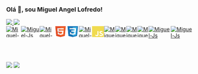 ### Olá 👋, sou Miguel Angel Lofredo! 

<div>
  <a href='https://github.com/miguellofredo85'>
     <img height="180em" src="https://github-readme-stats.vercel.app/api?username=miguellofredo85&show_icons=true&theme=dark&include_all_commits=true&count_private=true"/>
  <img height="180em" src="https://github-readme-stats.vercel.app/api/top-langs/?username=miguellofredo85&layout=compact&langs_count=16&theme=dark"/>
</div>

  <div style="display: flex"><br>
    <img align="center" alt="Miguel-Js" height="30" width="40" src="https://simplecodetips.com/wp-content/uploads/2017/01/Linux-Terminal-icon.png">
    <img align="center" alt="Miguel-Js" height="30" width="50" src="https://miro.medium.com/max/1200/1*iAThFn7tn8mTyQFv0szo2w.jpeg">
    <img align="center" alt="Miguel-Js" height="30" width="40" src="https://www.macobserver.com/wp-content/uploads/2019/05/workfeatured-GitHub-2.png?ezimgfmt=rs%3Adevice%2Frscb1-1">
    <img align="center" alt="Miguel-HTML" height="30" width="40" src="https://raw.githubusercontent.com/devicons/devicon/master/icons/html5/html5-original.svg">
    <img align="center" alt="Miguel-CSS" height="30" width="40" src="https://raw.githubusercontent.com/devicons/devicon/master/icons/css3/css3-original.svg">
    <img align="center" alt="Miguel-CSS" height="30" width="35" src="https://www.drupal.org/files/project-images/bootstrap5.jpeg">
    <img align="center" alt="Miguel-Js" height="30" width="40" src="https://raw.githubusercontent.com/devicons/devicon/master/icons/javascript/javascript-plain.svg">
    <img align="center" alt="Miguel-Js" height="30" width="30" src="https://cdn.freebiesupply.com/logos/large/2x/jest-logo-png-transparent.png">
     <img align="center" alt="Miguel-Js" height="30" width="30" src="https://cdn-icons-png.flaticon.com/128/1260/1260667.png">
    <img align="center" alt="Miguel-Js" height="30" width="30" src="https://testing-library.com/img/octopus-64x64.png">
     <img align="center" alt="Miguel-Js" height="30" width="30" src="https://cdn.iconscout.com/icon/free/png-64/redux-283024.png">
     <img align="center" alt="Miguel-Js" height="50" width="60" src="https://logos-world.net/wp-content/uploads/2021/02/Docker-Symbol.png">
    <img align="center" alt="Miguel-Js" height="50" width="60" src="https://pngimg.com/uploads/mysql/mysql_PNG35.png">
  </div>
 
  
  ##
  
 <div style = "display: inline-block"><br>
    <a href="https://www.linkedin.com/in/miguelangellofredo/" target="_blank"><img src="https://img.shields.io/badge/-LinkedIn-%230077B5?style=for-the-badge&logo=linkedin&logoColor=white" target="_blank"></a>   
    <a href="https://www.instagram.com/miguellofredo/" target="_blank"><img src="https://img.shields.io/badge/-Instagram-%23E4405F?style=for-the-badge&logo=instagram&logoColor=white" target="_blank"></a>
  
  </div>
  
  
